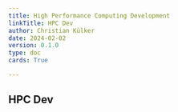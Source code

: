 ```yaml
---
title: High Performance Computing Development
linkTitle: HPC Dev
author: Christian Külker
date: 2024-02-02
version: 0.1.0
type: doc
cards: True

---
```


## HPC Dev

<!--
## History

| Version | Date       | Notes                                                |
| ------- | ---------- | ---------------------------------------------------- |
| 0.1.0   | 2024-02-02 | Initial release                                      |
-->
